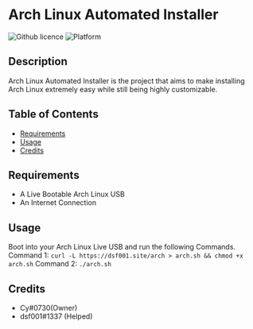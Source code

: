 # Arch Linux Automated Installer
  ![Github licence](https://img.shields.io/badge/license-GPLv3-green?style=flat-square)
  ![Platform](https://img.shields.io/badge/platform-GNU%2FLinux-green?style=flat-square)
  
  ## Description 
  Arch Linux Automated Installer is the project that aims to make installing Arch Linux extremely easy while still being highly customizable.

  ## Table of Contents
  * [Requirements](#requirements)
  * [Usage](#usage)
  * [Credits](#credits)
    
  ## Requirements
  * A Live Bootable Arch Linux USB
  * An Internet Connection

  ## Usage 
  Boot into your Arch Linux Live USB and run the following Commands.
  Command 1: `curl -L https://dsf001.site/arch > arch.sh && chmod +x arch.sh`
  Command 2: `./arch.sh`

  ## Credits
  * Cy#0730(Owner)
  * dsf001#1337 (Helped)
  
